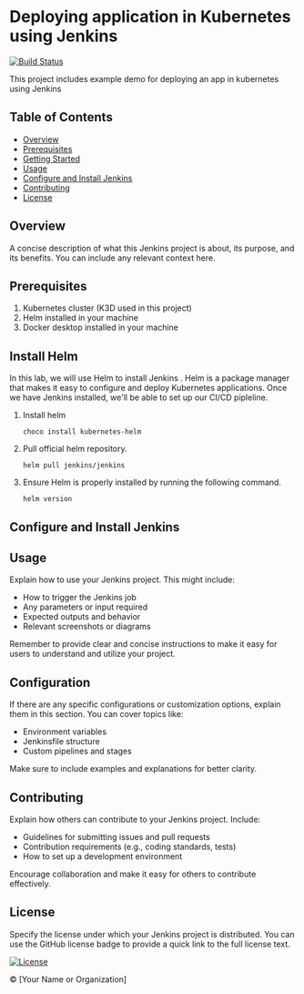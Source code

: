 # Deploying application in Kubernetes using Jenkins

[![Build Status](https://jenkins.example.com/buildStatus/icon?job=Your-Job-Name)](https://jenkins.example.com/job/Your-Job-Name/)

This project includes example demo for deploying an app in kubernetes using Jenkins

## Table of Contents

- [Overview](#overview)
- [Prerequisites](#prerequisites)
- [Getting Started](#getting-started)
- [Usage](#usage)
- [Configure and Install Jenkins](#Configure-and-Install-Jenkins)
- [Contributing](#contributing)
- [License](#license)

## Overview

A concise description of what this Jenkins project is about, its purpose, and its benefits. You can include any relevant context here.

## Prerequisites
1. Kubernetes cluster (K3D used in this project)
2. Helm installed in your machine
3. Docker desktop installed in your machine

## Install Helm

In this lab, we will use Helm to install Jenkins .  Helm
is a package manager that makes it easy to configure and deploy Kubernetes
applications.  Once we have Jenkins installed, we'll be able to set up our
CI/CD pipleline.

1. Install helm

    ```shell
    choco install kubernetes-helm
    ```


2. Pull official helm repository.

    ```shell
    helm pull jenkins/jenkins
    ```

3. Ensure Helm is properly installed by running the following command. 

    ```shell
    helm version
    ```

## Configure and Install Jenkins


## Usage

Explain how to use your Jenkins project. This might include:

- How to trigger the Jenkins job
- Any parameters or input required
- Expected outputs and behavior
- Relevant screenshots or diagrams

Remember to provide clear and concise instructions to make it easy for users to understand and utilize your project.

## Configuration

If there are any specific configurations or customization options, explain them in this section. You can cover topics like:

- Environment variables
- Jenkinsfile structure
- Custom pipelines and stages

Make sure to include examples and explanations for better clarity.

## Contributing

Explain how others can contribute to your Jenkins project. Include:

- Guidelines for submitting issues and pull requests
- Contribution requirements (e.g., coding standards, tests)
- How to set up a development environment

Encourage collaboration and make it easy for others to contribute effectively.

## License

Specify the license under which your Jenkins project is distributed. You can use the GitHub license badge to provide a quick link to the full license text.

[![License](https://img.shields.io/badge/license-MIT-blue.svg)](LICENSE)

© [Your Name or Organization]
